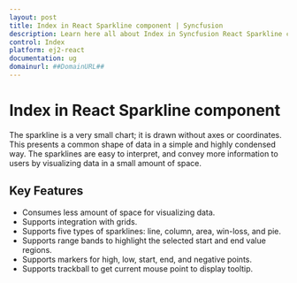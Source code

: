 ```yaml
---
layout: post
title: Index in React Sparkline component | Syncfusion
description: Learn here all about Index in Syncfusion React Sparkline component of Syncfusion Essential JS 2 and more.
control: Index 
platform: ej2-react
documentation: ug
domainurl: ##DomainURL##
---
```


# Index in React Sparkline component

The sparkline is a very small chart; it is drawn without axes or coordinates. This presents a common shape of data in a simple and highly condensed way. The sparklines are easy to interpret, and convey more information to users by visualizing data in a small amount of space.

## Key Features

* Consumes less amount of space for visualizing data.
* Supports integration with grids.
* Supports five types of sparklines: line, column, area, win-loss, and pie.
* Supports range bands to highlight the selected start and end value regions.
* Supports markers for high, low, start, end, and negative points.
* Supports trackball to get current mouse point to display tooltip.
